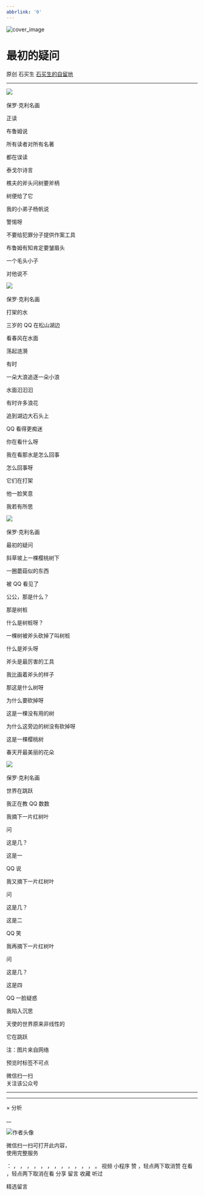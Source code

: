 ```yaml
---
abbrlink: '0'
---
```

![cover_image](http://mmbiz.qpic.cn/mmbiz_jpg/hVNLue76Eh8nFDDEs1ky1iajjbNgzYfCsibFT4QEqqibKBOKMOib11tr1UusVLcQPv6xBC6Nt9yDhEekia2K0UFUesg/0?wx_fmt=jpeg)

#  最初的疑问

原创  石买生  [ 石买生的自留地 ](javascript:void\(0\);)

__ _ _ _ _

![](https://mmbiz.qpic.cn/mmbiz_jpg/hVNLue76Eh8nFDDEs1ky1iajjbNgzYfCsXzTXOjzasOue0WtaeGUVdCMdweZstQVsUvOlHQK8cTzj56jXoZKiaAQ/640?wx_fmt=jpeg)
​

保罗·克利名画

  

正读

  

  

  

布鲁姆说

  

所有读者对所有名著

  

都在误读

  

  

  

泰戈尔诗言

  

樵夫的斧头问树要斧柄

  

树便给了它

  

  

  

我的小弟子杨帆说

  

警惕呀

  

不要给犯罪分子提供作案工具

  

  

  

布鲁姆有知肯定要皱眉头

  

一个毛头小子

  

对他说不

  

  

![](https://mmbiz.qpic.cn/mmbiz_jpg/hVNLue76Eh8nFDDEs1ky1iajjbNgzYfCs06eVYE357auUBLOAnNtIlbWofF5cPJ8EicuBWbPmemQn8gwic3M5fia9Q/640?wx_fmt=jpeg)
​

保罗·克利名画

  

打架的水

  

  

  

三岁的  QQ  在松山湖边

  

看春风在水面

  

荡起涟漪

  

  

  

有时

  

一朵大浪追逐一朵小浪

  

水面汩汩汩

  

  

  

有时许多浪花

  

追到湖边大石头上

  

QQ  看得更痴迷

  

  

  

你在看什么呀

  

我在看那水是怎么回事

  

怎么回事呀

  

  

  

它们在打架

  

他一脸笑意

  

我若有所思

  

  

![](https://mmbiz.qpic.cn/mmbiz_jpg/hVNLue76Eh8nFDDEs1ky1iajjbNgzYfCswwN6WeRFRw045IENyqMkialKhnWCLyy9DQzDRPAbicVJUTj9wzI2xg6w/640?wx_fmt=jpeg)
​

保罗·克利名画

  

  

最初的疑问

  

  

  

斜草坡上一棵樱桃树下

  

一圈蘑菇似的东西

  

被  QQ  看见了

  

公公，那是什么？

  

  

  

那是树桩

  

什么是树桩呀？

  

一棵树被斧头砍掉了叫树桩

  

什么是斧头呀

  

  

  

斧头是最厉害的工具

  

我比画着斧头的样子

  

那这是什么树呀

  

为什么要砍掉呀

  

  

  

这是一棵没有用的树

  

为什么这旁边的树没有砍掉呀

  

这是一棵樱桃树

  

春天开最美丽的花朵

  

  

![](https://mmbiz.qpic.cn/mmbiz_jpg/hVNLue76Eh8nFDDEs1ky1iajjbNgzYfCsUNmBe8AY11ic7y6ZiaZWqpEVR4qozjP9E3r7Kq8rV2CcaMojXpE5mjkQ/640?wx_fmt=jpeg)
​

保罗·克利名画

  

  

世界在跳跃

  

  

  

我正在教  QQ  数数

  

  

  

我摘下一片红树叶

  

问

  

这是几？

  

  

  

这是一

  

QQ  说

  

  

  

我又摘下一片红树叶

  

问

  

这是几？

  

  

  

这是二

  

QQ  笑

  

  

  

我再摘下一片红树叶

  

问

  

这是几？

  

  

  

这是四

  

QQ  一脸疑惑

  

  

  

我陷入沉思

  

天使的世界原来非线性的

  

它在跳跃

  

  

  

注：图片来自网络

  

预览时标签不可点

微信扫一扫  
关注该公众号





****



****



×  分析

__

![作者头像](http://mmbiz.qpic.cn/mmbiz_png/hVNLue76EhibricgkQZeT964ria54dgJkqVBX9ibyvn7PmGOltlupHdVshOibeQZDSypqiaIBNKdw8cwXfXfBZkPVgVg/0?wx_fmt=png)

微信扫一扫可打开此内容，  
使用完整服务

：  ，  ，  ，  ，  ，  ，  ，  ，  ，  ，  ，  ，  。  视频  小程序  赞  ，轻点两下取消赞  在看  ，轻点两下取消在看
分享  留言  收藏  听过

精选留言

